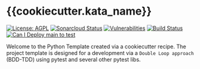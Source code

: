 # {{cookiecutter.kata_name}}

[![License: AGPL](https://img.shields.io/badge/License-AGPL-blue.svg)](https://github.com/{{cookiecutter.github_username}}/{{cookiecutter.directory_name}}/blob/main/LICENSE)
[![Sonarcloud Status](https://sonarcloud.io/api/project_badges/measure?project={{cookiecutter.sonar_org}}_{{cookiecutter.directory_name}}&metric=alert_status)](https://sonarcloud.io/dashboard?id={{cookiecutter.sonar_org}}_{{cookiecutter.directory_name}})
[![Vulnerabilities](https://sonarcloud.io/api/project_badges/measure?project={{cookiecutter.sonar_org}}_{{cookiecutter.directory_name}}&metric=vulnerabilities)](https://sonarcloud.io/summary/new_code?id={{cookiecutter.sonar_org}}_{{cookiecutter.directory_name}})
[![Build Status](https://github.com/{{cookiecutter.github_username}}/{{cookiecutter.directory_name}}/actions/workflows/cicd.yml/badge.svg)](https://github.com/{{cookiecutter.github_username}}/{{cookiecutter.directory_name}}/actions/workflows/cicd.yml)
[![Can I Deploy main to test](https://{{cookiecutter.pact_flow_username}}.pactflow.io/pacticipants/{{cookiecutter.directory_name}}_app/branches/main/latest-version/can-i-deploy/to-environment/test/badge)](https://{{cookiecutter.pact_flow_username}}.pactflow.io/hal-browser/browser.html#https://{{cookiecutter.pact_flow_username}}.pactflow.io/pacticipants/{{cookiecutter.directory_name}}_app/branches/main/latest-version/can-i-deploy/to-environment/test/badge)

Welcome to the Python Template created via a cookiecutter recipe. The project template is designed for a development via a `Double Loop approach` (BDD-TDD) using pytest and several other pytest libs.